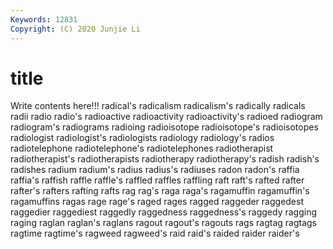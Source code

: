 ```yaml
---
Keywords: 12831
Copyright: (C) 2020 Junjie Li
---
```


# title

Write contents here!!!
radical's 
radicalism 
radicalism's 
radically 
radicals 
radii 
radio
radio's 
radioactive 
radioactivity 
radioactivity's 
radioed 
radiogram 
radiogram's 
radiograms 
radioing 
radioisotope
radioisotope's 
radioisotopes 
radiologist 
radiologist's 
radiologists 
radiology 
radiology's 
radios 
radiotelephone 
radiotelephone's
radiotelephones 
radiotherapist 
radiotherapist's 
radiotherapists 
radiotherapy 
radiotherapy's 
radish 
radish's 
radishes 
radium
radium's 
radius 
radius's 
radiuses 
radon 
radon's 
raffia 
raffia's 
raffish 
raffle
raffle's 
raffled 
raffles 
raffling 
raft 
raft's 
rafted 
rafter 
rafter's 
rafters
rafting 
rafts 
rag 
rag's 
raga 
raga's 
ragamuffin 
ragamuffin's 
ragamuffins 
ragas
rage 
rage's 
raged 
rages 
ragged 
raggeder 
raggedest 
raggedier 
raggediest 
raggedly
raggedness 
raggedness's 
raggedy 
ragging 
raging 
raglan 
raglan's 
raglans 
ragout 
ragout's
ragouts 
rags 
ragtag 
ragtags 
ragtime 
ragtime's 
ragweed 
ragweed's 
raid 
raid's
raided 
raider 
raider's 
